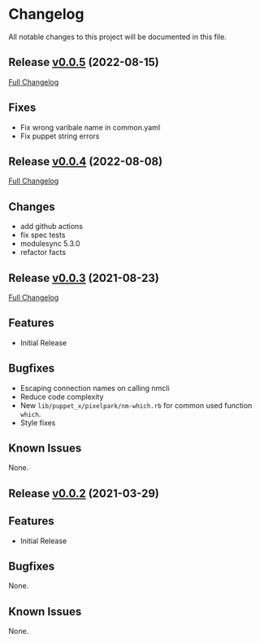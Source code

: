 # Changelog

All notable changes to this project will be documented in this file.

## Release [v0.0.5](https://github.com/pixelpark/puppet-networkmanager/tree/v0.0.5) (2022-08-15)

[Full Changelog](https://github.com/pixelpark/puppet-networkmanager/compare/v0.0.4...v0.0.5)

## Fixes

 * Fix wrong varibale name in common.yaml
 * Fix puppet string errors

## Release [v0.0.4](https://github.com/pixelpark/puppet-networkmanager/tree/v0.0.4) (2022-08-08)

[Full Changelog](https://github.com/pixelpark/puppet-networkmanager/compare/v0.0.3...v0.0.4)

## Changes

 * add github actions
 * fix spec tests
 * modulesync 5.3.0
 * refactor facts

## Release [v0.0.3](https://github.com/pixelpark/puppet-networkmanager/tree/v0.0.3) (2021-08-23)

[Full Changelog](https://github.com/pixelpark/puppet-networkmanager/compare/v0.0.2...v0.0.3)

## Features

* Initial Release

## Bugfixes

* Escaping connection names on calling nmcli
* Reduce code complexity
* New `lib/puppet_x/pixelpark/nm-which.rb` for common used function `which`.
* Style fixes

## Known Issues

None.

## Release [v0.0.2](https://github.com/pixelpark/puppet-networkmanager/tree/v0.0.2) (2021-03-29)

## Features

* Initial Release

## Bugfixes

None.

## Known Issues

None.

